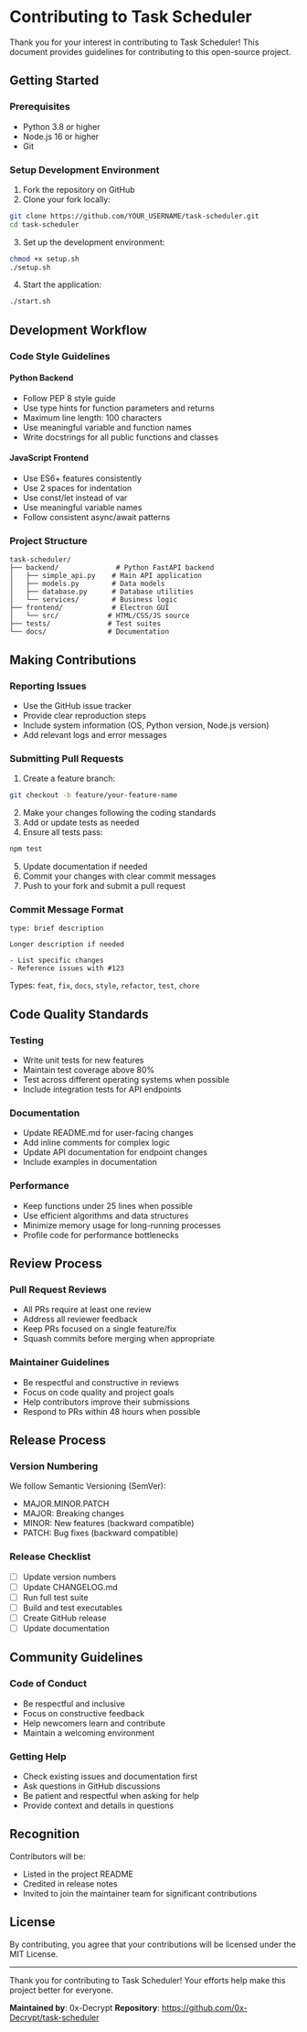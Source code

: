 # Contributing to Task Scheduler

Thank you for your interest in contributing to Task Scheduler! This document provides guidelines for contributing to this open-source project.

## Getting Started

### Prerequisites
- Python 3.8 or higher
- Node.js 16 or higher
- Git

### Setup Development Environment

1. Fork the repository on GitHub
2. Clone your fork locally:
```bash
git clone https://github.com/YOUR_USERNAME/task-scheduler.git
cd task-scheduler
```

3. Set up the development environment:
```bash
chmod +x setup.sh
./setup.sh
```

4. Start the application:
```bash
./start.sh
```

## Development Workflow

### Code Style Guidelines

#### Python Backend
- Follow PEP 8 style guide
- Use type hints for function parameters and returns
- Maximum line length: 100 characters
- Use meaningful variable and function names
- Write docstrings for all public functions and classes

#### JavaScript Frontend
- Use ES6+ features consistently
- Use 2 spaces for indentation
- Use const/let instead of var
- Use meaningful variable names
- Follow consistent async/await patterns

### Project Structure
```
task-scheduler/
├── backend/              # Python FastAPI backend
│   ├── simple_api.py    # Main API application
│   ├── models.py        # Data models
│   ├── database.py      # Database utilities
│   └── services/        # Business logic
├── frontend/            # Electron GUI
│   └── src/            # HTML/CSS/JS source
├── tests/              # Test suites
└── docs/               # Documentation
```

## Making Contributions

### Reporting Issues
- Use the GitHub issue tracker
- Provide clear reproduction steps
- Include system information (OS, Python version, Node.js version)
- Add relevant logs and error messages

### Submitting Pull Requests

1. Create a feature branch:
```bash
git checkout -b feature/your-feature-name
```

2. Make your changes following the coding standards
3. Add or update tests as needed
4. Ensure all tests pass:
```bash
npm test
```

5. Update documentation if needed
6. Commit your changes with clear commit messages
7. Push to your fork and submit a pull request

### Commit Message Format
```
type: brief description

Longer description if needed

- List specific changes
- Reference issues with #123
```

Types: `feat`, `fix`, `docs`, `style`, `refactor`, `test`, `chore`

## Code Quality Standards

### Testing
- Write unit tests for new features
- Maintain test coverage above 80%
- Test across different operating systems when possible
- Include integration tests for API endpoints

### Documentation
- Update README.md for user-facing changes
- Add inline comments for complex logic
- Update API documentation for endpoint changes
- Include examples in documentation

### Performance
- Keep functions under 25 lines when possible
- Use efficient algorithms and data structures
- Minimize memory usage for long-running processes
- Profile code for performance bottlenecks

## Review Process

### Pull Request Reviews
- All PRs require at least one review
- Address all reviewer feedback
- Keep PRs focused on a single feature/fix
- Squash commits before merging when appropriate

### Maintainer Guidelines
- Be respectful and constructive in reviews
- Focus on code quality and project goals
- Help contributors improve their submissions
- Respond to PRs within 48 hours when possible

## Release Process

### Version Numbering
We follow Semantic Versioning (SemVer):
- MAJOR.MINOR.PATCH
- MAJOR: Breaking changes
- MINOR: New features (backward compatible)
- PATCH: Bug fixes (backward compatible)

### Release Checklist
- [ ] Update version numbers
- [ ] Update CHANGELOG.md
- [ ] Run full test suite
- [ ] Build and test executables
- [ ] Create GitHub release
- [ ] Update documentation

## Community Guidelines

### Code of Conduct
- Be respectful and inclusive
- Focus on constructive feedback
- Help newcomers learn and contribute
- Maintain a welcoming environment

### Getting Help
- Check existing issues and documentation first
- Ask questions in GitHub discussions
- Be patient and respectful when asking for help
- Provide context and details in questions

## Recognition

Contributors will be:
- Listed in the project README
- Credited in release notes
- Invited to join the maintainer team for significant contributions

## License

By contributing, you agree that your contributions will be licensed under the MIT License.

---

Thank you for contributing to Task Scheduler! Your efforts help make this project better for everyone.

**Maintained by**: 0x-Decrypt
**Repository**: https://github.com/0x-Decrypt/task-scheduler
